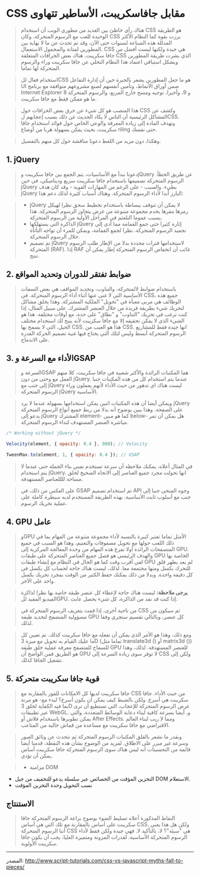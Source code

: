 # CSS مقابل جافاسكريبت، الأساطير تتهاوى

> هناك رأي خاطئ بين العديد من مطوري الويب أن استخدام CSS هو الطريقة الوحيدة للعب مع الرسوم المتحركة. وكان CSS برزت بقوة كما النظام الأكثر المدللة هذه الصناعة لسنوات حتى الآن، وقد تم تحدث عن ما لا نهاية بين المطورين لمتانة والمحمول الاستعمال. CSS هي جيدة ولكنها ليست أفضل من جافا سكريبت. هناك بعض الخرافات المتعلقة CSS الذي بشرت طريقة المطورين وبشكل استباقي اعتماد هذا النظام التخلي عن جافا سكريبت وراء والرسوم المتحركة لها تماما. 

> استخدام فعال للCSS هو ما جعل المطورين يشعر بالحيرة حين أن إدارة التفاعل UI ضمن أوراق الأنماط، وتأمين أنفسهم لصنع مشروعهم متوافقة مع برنامج Internet Explorer 8 و 9، وأخيرا، توجيه ومسح خارج المربع، والرسوم المتحركة ما هو ممكن فقط مع جافا سكريبت.

> هذا المنصب هو كل شيء عن خرق بعض الخرافات حول CSS وكشف عن المشاكل الرئيسية أن الناس لا يكاد الحديث عن ذلك بسبب إعجابهم لCSS. وتهدف المادة إلى زيادة المعرفة والوعي الخاص حول فوائد استخدام جافا سكريبت، بحيث يمكن بسهولة هربا من أوضاع riling حتى نفسك.

> وهكذا، دون مزيد من اللغط دعونا مناقشة حول كل منهم بالتفصيل.

## 1. jQuery
> دعونا نبدأ مع الأساسيات، يتم الجمع بين جافا سكريبت وjQuery عن طريق الخطأ. الرسوم المتحركة تصميمها باستخدام جافا سكريبت سريع وديناميكي، في حين jQuery بطيء. والسبب - على الرغم من المهارات القوية - وقد كان هدف jQuery البارز أبدا لأداء الرسوم المتحركة. وهناك أسباب كثيرة لذلك دعم هذا:

> - jQuery لا يمكن أن تتوقف ببساطة باستخدام تخطيط سحق نظرا لهيكل رمزها مقرها يخدم مجموعة متنوعة من غرض يتجاوز الرسوم المتحركة. هذا يسبب عموما التلعثم في المراحل الأولية من الرسوم المتحركة.
> - الذاكرة التي يستهلكها jQuery إثارة كثيرا حتى جمع القمامة مما أدى إلى تجميد الرسوم المتحركة. نظرا لجمع القمامة، ويمكن للمرء أن تواجه التأتأة خلال الرسوم المتحركة.
> - تم تصميم jQuery لاستخدامها فترات محددة بدلا من الإطار طلب الرسوم المتحركة (RAF). إذا RAF غائب أن انخفاض الرسوم المتحركة إطار يمكن أن تنتج.

## 2. ضوابط تفتقر للدوران وتحديد المواقع

> باستخدام ضوابط لالمتحركة، والتناوب، وتحديد المواقف هي بعض السمات الأساسية التي لا غنى عنها أثناء أداء الرسوم المتحركة. في CSS، جميع هذه الوظائف هي مربى معبأة في "تحويل" الملكية المشتركة. وهذا يخلق مشاكل لتحريك شيء بطريقة فريدة من خلال العنصر المشترك. على سبيل المثال، إذا كنت ترغب في تحريك "التناوب" و "نطاق" على حدة، مع أوقات مختلفة. هذا هو الشيء الذي لا يمكن تحقيقه إلا مع جافا سكريبت لأنه يتيح لك استخدام مختلف الحيل، التي لا يسمح بها CSS. هذا هو العيب من CSS. انها جيدة فقط للمشاريع الرسوم المتحركة أبسط وليس لتلك التي يحتاج فيها غنية تصميم الحركة القدرة على الاندماج.

## 3. الأداء مع السرعة وGSAP

> السرعة وGSAP هما المكتبات الرائدة والأكثر شعبية في جافا سكريبت. كلا منهم العمل مع وحتى من دون jQuery. عندما يتم استخدام كل من هذه المكتبات جنبا إلى جنب مع jQuery ليست هناك اي تدهور من حيث الأداء لأنهم يعملون وراء الرسوم المتحركة jQuery الأساسية.

> ويمكن أيضا أن هذه المكتبات اثنين يمكن استخدامها بسهولة عندما لا يرد jQuery على الصفحة. وهذا يبين بوضوح أنه بدلا من ربط جميع أنواع الرسوم المتحركة يدعو إلى jQuery المشترك element- كما هو مبين below- هل يمكن أن تمر مباشرة العنصر المستهدف لنداء الرسوم المتحركة.

```javascript
/* Working without jQuery */

Velocity(element, { opacity: 0.4 }, 900); // Velocity

TweenMax.to(element, 1, { opacity: 0.4 }); // GSAP
```
> في المثال أعلاه، يمكنك ملاحظة أن سرعة تستخدم نفس بناء الجملة حتى عندما لا يتم استخدام jQuery. انها تحولت مجرد جميع العناصر إلى الاتجاه الصحيح لخلق مساحة للللعناصر المستهدفة.

> على العكس من ذلك، في GSAP تم استخدام تصميم API وجوه المنحى جنبا إلى جنب مع أسلوب ثابت الأساسية. بهذه الطريقة المستخدم لديه سيطرة كاملة على عملية تحريك الرسوم.

## 4. GPU عامل
> وGPU الأمثل تماما تعتبر كبيرة بالنسبة لأداء مجموعة متنوعة من المهام بما في ذلك اللعب حولها مع تحويل مصفوفات والتعتيم، وهذا هو السبب في جميع المتصفحات الرائدة أولا تفرغ هذه المهام من وحدة المعالجة المركزية إلى GPU. والهدف الرئيسي هو فصل جميع العناصر المتحركة على طبقات GPU الخاصة بها لفي أقرب وقت كما هو الحال في النظام مع إنشاء طبقات GPU لم يعد يظهر قلق للتحرك بكسل ومنها مجتمعة معا. لذلك، ليست هناك حاجة لحساب كل بكسل في كل دقيقة واحدة. وبدلا من ذلك يمكنك حفظ الكثير من الوقت بمجرد تحريك بكسل واحد على الآخر.

> **يرجى ملاحظة:** ليست هناك حاجة لإعطاء كل عنصر طبقة خاصة بها نظرا لذاكرة الفيديو المقيد للGPU. إذا كنت قد نفد من الذاكرة، كل شيء يحصل عابث.

> من ناحية أخرى، إذا قمت بتعريف الرسوم المتحركة في CSS ثم سيكون من مسؤولية المتصفح لتحديد طبقة GPU كل عنصر، وبالتالي تقسيم ستجري وفقا لذلك.

> ومع ذلك، وهذا هو الأمر الذي يمكن أن تفعله مع جافا سكريبت كذلك. تم تعيين كل ما عليك القيام به تحويل مع ميزة 3D (تماما مثل translate3d () أو matrix3d ​​()) للسماح للمتصفح معرفة عملية خلق طبقة GPU للعنصر المستهدفة. لذلك، وهذا هو الطريق فمن الواضح أن GPU لا توفر سوى زيادة السرعة إلى CSS ولكن إلى تشغيل الجافا كذلك.

## 5. قوية جافا سكريبت متحركة

> جافا سكريبت لديها كل الامكانات للفوز بالمقارنة مع CSS من حيث الأداء. جافا سكريبت هي أسرع. ولكن بالضبط كيف يمكن أن يكون أسرع؟ لبدء مع- هو مرنة بما فيه الكفاية لخلق 3D عرض الرسوم المتحركة للإعجاب، التي تستطيع أن ترى عبر تطبيقات WebGL. و، أيضا بسرعة كافية لبناء دعابة الوسائط المتعددة، والتي يمكن تطويرها باستخدام فلاش أو After Effects. ومما لا ريب لبناء العالم الافتراضي مع جافا سكريبت مع مساعدة من قماش خالية من المتاعب.

> وبقدر ما نشعر بالقلق المكتبات الرسوم المتحركة ثم نتحدث عن وثائق العبور وسرعة غير مبرر على الاطلاق. لمزيد من الوضوح بشأن هذه النقطة، قدمنا ​​أيضا قائمة من التحسينات أنه ليس هناك سوى الرسوم المتحركة جافا سكريبت أساس يمكن أن تؤدي.

>- مزامنة DOM
- التخزين المؤقت من الخصائص عبر سلسلة يدعو للتخفيف من جيل DOM الاستعلام.
- نسب التحويل وحدة التخزين المؤقت

## الاستنتاج

> النقاط المذكورة أعلاه تسليط الضوء بوضوح براعة الرسوم المتحركة جافا سكريبت على أساس بالمقارنة مع تلك التي هي أساس CSS. ولكن هل هذا يعني أننا الرسوم المتحركة CSS هي "سيئة"؟ لا، بالتأكيد لا. فهي جيدة ولكن فقط لأداء الرسوم المتحركة الأساسية. لقدرات المرونة ومتميزة العليا، يجب أن يكون جافا سكريبت الأولوية.

----

المصدر: 
http://www.script-tutorials.com/css-vs-javascript-myths-fall-to-pieces/